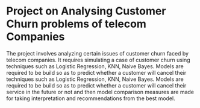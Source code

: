# Project on Analysing Customer Churn problems of telecom Companies
The project involves analyzing certain issues of customer churn faced by telecom companies. It requires simulating a case of customer churn using  techniques such as Logistic Regression, KNN, Naive Bayes. Models are required to be build so as to predict whether a customer will cancel their techniques such as Logistic Regression, KNN, Naive Bayes. Models are required to be build so as to predict whether a customer will cancel their service in the future or not and then model comparison measures are made for taking interpretation and recommendations from the best model.
